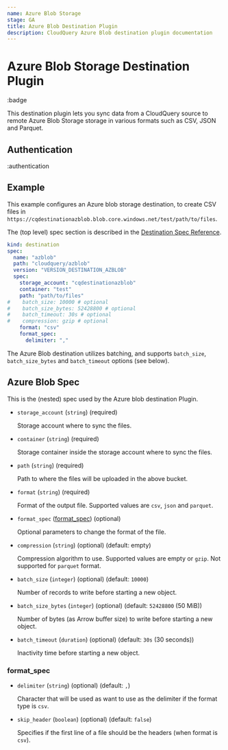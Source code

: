 ```yaml
---
name: Azure Blob Storage
stage: GA
title: Azure Blob Destination Plugin
description: CloudQuery Azure Blob destination plugin documentation
---
```

# Azure Blob Storage Destination Plugin

:badge

This destination plugin lets you sync data from a CloudQuery source to remote Azure Blob Storage storage in various formats such as CSV, JSON and Parquet.

## Authentication

:authentication

## Example

This example configures an Azure blob storage destination, to create CSV files in `https://cqdestinationazblob.blob.core.windows.net/test/path/to/files`.

The (top level) spec section is described in the [Destination Spec Reference](/docs/reference/destination-spec).

```yaml copy
kind: destination
spec:
  name: "azblob"
  path: "cloudquery/azblob"
  version: "VERSION_DESTINATION_AZBLOB"
  spec:
    storage_account: "cqdestinationazblob"
    container: "test"
    path: "path/to/files"
#    batch_size: 10000 # optional
#    batch_size_bytes: 52428800 # optional
#    batch_timeout: 30s # optional
#    compression: gzip # optional
    format: "csv"
    format_spec:
      delimiter: ","
```

The Azure Blob destination utilizes batching, and supports `batch_size`, `batch_size_bytes` and `batch_timeout` options (see below).

## Azure Blob Spec

This is the (nested) spec used by the Azure blob destination Plugin.

- `storage_account` (`string`) (required)

  Storage account where to sync the files.

- `container` (`string`) (required)

  Storage container inside the storage account where to sync the files.

- `path` (`string`) (required)

  Path to where the files will be uploaded in the above bucket.

- `format` (`string`) (required)

  Format of the output file. Supported values are `csv`, `json` and `parquet`.

- `format_spec` ([format_spec](#format_spec)) (optional)

  Optional parameters to change the format of the file.

- `compression` (`string`) (optional) (default: empty)

  Compression algorithm to use. Supported values are empty or `gzip`. Not supported for `parquet` format.

- `batch_size` (`integer`) (optional) (default: `10000`)

  Number of records to write before starting a new object.

- `batch_size_bytes` (`integer`) (optional) (default: `52428800` (50 MiB))

  Number of bytes (as Arrow buffer size) to write before starting a new object.

- `batch_timeout` (`duration`) (optional) (default: `30s` (30 seconds))

  Inactivity time before starting a new object.

### format_spec

- `delimiter` (`string`) (optional) (default: `,`)

  Character that will be used as want to use as the delimiter if the format type is `csv`.

- `skip_header` (`boolean`) (optional) (default: `false`)

  Specifies if the first line of a file should be the headers (when format is `csv`).
